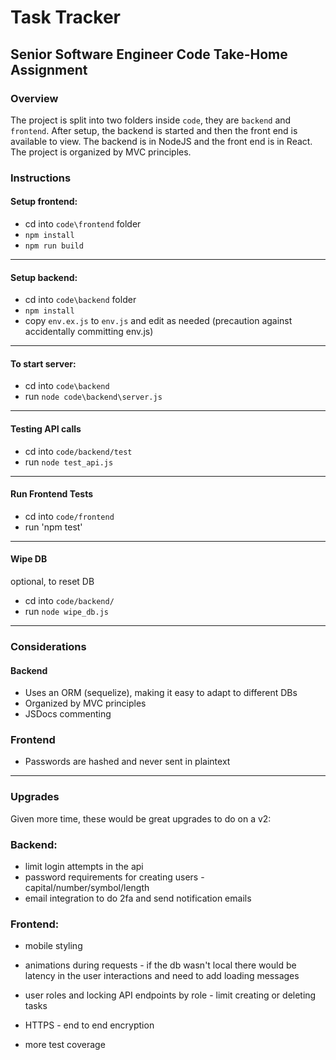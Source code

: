 # Task Tracker

## Senior Software Engineer Code Take-Home Assignment

### Overview

The project is split into two folders inside `code`, they are `backend` and `frontend`. After setup, the backend is started and then the front end is available to view.
The backend is in NodeJS and the front end is in React. The project is organized by MVC principles.

### Instructions

#### Setup frontend:

- cd into `code\frontend` folder
- `npm install`
- `npm run build`

----------------------------
#### Setup backend:

- cd into `code\backend` folder
- `npm install`
- copy `env.ex.js` to `env.js` and edit as needed (precaution against accidentally committing env.js)

----------------------------
#### To start server:

- cd into `code\backend`
- run `node code\backend\server.js`

----------------------------

#### Testing API calls

- cd into `code/backend/test`
- run `node test_api.js`

---------------------------

#### Run Frontend Tests

- cd into `code/frontend`
- run 'npm test'

---------------------------

#### Wipe DB

optional, to reset DB

- cd into `code/backend/`
- run `node wipe_db.js`

---------------------------

### Considerations

#### Backend
- Uses an ORM (sequelize), making it easy to adapt to different DBs
- Organized by MVC principles
- JSDocs commenting

### Frontend

- Passwords are hashed and never sent in plaintext

---------------------------------------------------------

### Upgrades

Given more time, these would be great upgrades to do on a v2:

### Backend:
- limit login attempts in the api
- password requirements for creating users - capital/number/symbol/length
- email integration to do 2fa and send notification emails

### Frontend:
- mobile styling
- animations during requests - if the db wasn't local there would be latency in the user interactions and need to add loading messages
- user roles and locking API endpoints by role - limit creating or deleting tasks
- HTTPS - end to end encryption

- more test coverage